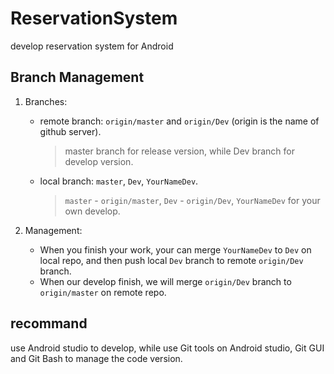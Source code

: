 # ReservationSystem
develop reservation system for Android


## Branch Management
1. Branches:
	* remote branch: `origin/master` and `origin/Dev` (origin is the name of github server).
		> master branch for release version, while Dev branch for develop version.
	* local branch: `master`, `Dev`, `YourNameDev`. 
		> `master` - `origin/master`, `Dev` - `origin/Dev`, `YourNameDev` for your own develop.

2. Management:
	* When you finish your work, your can merge `YourNameDev` to `Dev` on local repo, and then push local `Dev` branch to remote `origin/Dev` branch.
	* When our develop finish, we will merge `origin/Dev` branch to `origin/master` on remote repo.


## recommand

use Android studio to develop, while use Git tools on Android studio, Git GUI and Git Bash to manage the code version.